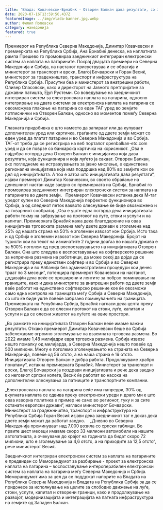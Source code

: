 ```yaml
---
title: 'Влада: Ковачевски-Брнабиќ - Отворен Балкан дава резултати, со заеднички таг за патарини, олеснето патувањето за граѓаните на Северна Македонија и Србија - 16 ЈУЛИ 2023'
date: 2023-07-16T13:59:56.437Z
featuredImage: ../img/vlada-banner.jpg.webp
author: Филип Поповски
category: македонија
featured: true
---
```

Премиерот на Република Северна Македонија, Димитар Ковачевски и премиерката на Република Србија, Ана Брнабиќ денеска, на наплатната рампа Прешево го промовираа заедничкиот интегриран електронски систем за наплата на патарините. Покрај двајцата премиери на Северна Македонија и Србија, на настанот присуствуваа и се обратија и министерот за транспорт и врски, Благој Бочварски и Горан Весиќ, министерот за градежништво, транспорт и инфраструктура на Република Србија. Присутни беа и министерот за внатрешни работи, Оливер Спасовски, како и директорот на Јавното претпријатие за државни патишта, Ејуп Рустеми.
Со воведување на заедничкиот интегриран систем за електронската наплата на патарина, односно интегрирање на двата системи за електронска наплата на патарина се овозможува плаќање на патарина со еден ТАГ уред во земјите потписнички на Отворен Балкан, односно во моментов помеѓу Северна Македонија и Србија.

Главната придобивка е што наместо да запираат или да купуваат дополнителен уред или картичка, граѓаните од двете земји можат со еден уред да платат патарини и во Северна Македонија и во Србија. ТАГ-от треба да се регистрира на веб порталот openbalkan-etc.com уред и да се поврзе со банкарска картичка на корисникот.
„Ова е најдобра потврда дека Отворен Балкан е иницијатива која дава резултати, која функционира и која луѓето ја сакаат. Отворен Балкан, ако погледнеме на истражувањата за јавно мислење, е единствена регионална иницијатива која има поддршка над 80% во земјите кои се дел од иницијативата. А тоа е затоа што иницијативата дава резултати“, изјави премиерот Димитар Ковачевски, во своето обраќање на денешниот настан каде заедно со премиерката на Србија, Брнабиќ го промовираа заедничкиот интегриран електронски систем за наплата на патарините во двете земји.
 
 Премиерот Ковачевски истакна дека М-таг уредот купен во Северна Македонија перфектно функционира во Србија, а од следниот петок ваквото олеснување ќе биде овозможено и за товарниот сообраќај.
„Ова е уште една потврда дека иницијативата работи токму на забрзување на протокот на луѓе, стоки и услуги и на капитал. Премиерката Брнабиќ кажа дека благодарение на оваа иницијатива трговската размена меѓу двете држави е зголемена над 25% од нашата страна на 50% е зголемен извозот кон Србија. Исто така и од Србија е зголемен извозот кон Северна Македонија.
Бројот на туристи кои во текот на изминатите 2 години доаѓаа во нашата држава е за 500% поголем од пред воспоставувањето на иницијативата Отворен Балкан. Она што следува е воспоставување на софтверското решение за непречена размена на работници, да може секој да дојде да се регистрира преку единствен софтвер и во Србија и во Северна Македонија и во Албанија без административни процедури кои денес траат по 3 месеци“, потенцира премиерот Ковачевски на настанот, додавајќи дека веќе се проширени и лентите за побрзо поминување на границите, како и дека министрите за внатрешни работи од двете земји веќе работат на единствено софтверско решение кое ќе овозможи само една контрола на границата меѓу Србија и Северна Македонија, со што ќе биде уште повеќе забрзано поминувањето на границата.
Премиерката на Република Србија, Брнабиќ нагласи дека целта преку Отворен Балкан е да се олесни протокот на стоки, луѓе, капитал и услуги и да се олесни животот на луѓето на овие простори.

„Во рамките на иницијативата Отворен Балкан веќе имаме важни резултати. Откако премиерот Димитар Ковачевски беше во Србија забележавме огромно зголемување на взаемната трговска размена. Во 2022 имаме 1,48 милијадри евра трговска размена. Србија извезе нешто помалку од милијарда, а Северна Македонија нешто повеќе од 500 милиони. Многу е поголемо зголемувањето на страната на Северна Македонија, повеќе од 56 отсто, а на наша страна е 16 отсто. Иницијативата Отворен Балкан е добра работа. Продолжуваме храбро понатаму“, истакна премиерката Брнабиќ.
Министерот за транспорт и врски, Благој Бочварски ја поздрави иницијативата и рече дека заедно со неговиот српски колега, Весиќ ќе работат во насока на дополнителни олеснувања за патниците и транспортните компании.

„Електронската наплата на патарина веќе има напредок, 30% од вкупната наплата се одвива преку електронски уреди и драго ми е што оваа изворна политика е пример не само во регионот, туку и за сите останати европски држави“, нагласи министерот Бочварски.
Министерот за градежништво, транспорт и инфраструктура на Република Србија Горан Весиќ изјави дека заедничкиот таг е доказ дека двете земји можат да работат заедно. 
 
„Дневно во Северна Македонија преминуваат над 7.000 возила со српски таблици. Во првите шест месеци имавме скоро 33 милиони автомобили на нашите автопатишта, а очекуваме до крајот на годината да бидат скоро 72 милиони, што е зголемување за 4,6 отсто, а на приходите за 12,5 отсто“, рече министерот Весиќ.

Заедничкиот интегриран електронски систем за наплата на патарините е предвиден со Меморандумот за разбирање - проект за електронска наплата на патарина – воспоставување интероперабилен електронски систем за наплата на патарина меѓу Северна Македонија и Србија. Меморандумот има за цел да се поддржат напорите на Владата на Република Северна Македонија и Владата на Република Србија за да се придонесе за исполнување на целите за слободно движење на луѓе, стоки, услуги, капитал и отворени граници, како и продолжување на развојот, модернизацијата и интеграцијата на патната инфраструктура на земјите од Западен Балкан.
 
